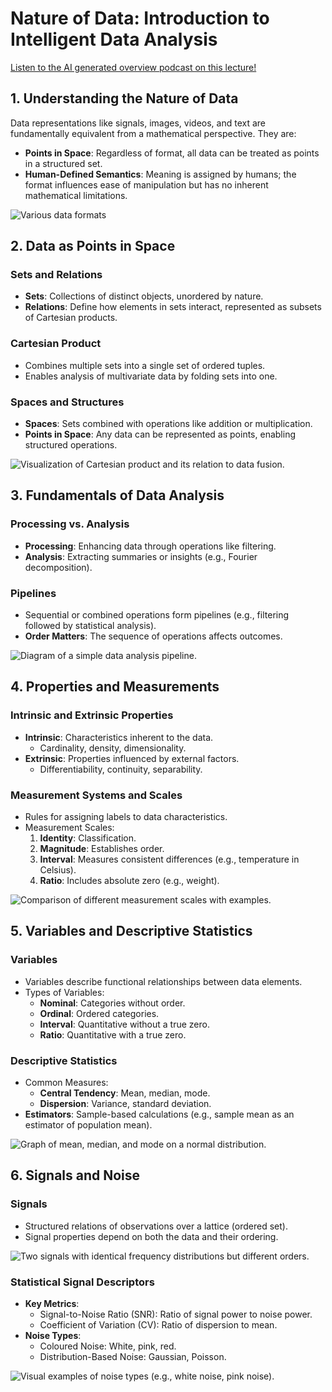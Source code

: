 # Nature of Data: Introduction to Intelligent Data Analysis

[Listen to the AI generated overview podcast on this lecture!](https://notebooklm.google.com/notebook/414c1910-4899-4f7e-b8fe-b1f280274d39/audio)

## 1. Understanding the Nature of Data
Data representations like signals, images, videos, and text are fundamentally equivalent from a mathematical perspective. They are:
- **Points in Space**: Regardless of format, all data can be treated as points in a structured set.
- **Human-Defined Semantics**: Meaning is assigned by humans; the format influences ease of manipulation but has no inherent mathematical limitations.


![Various data formats](compsci-notes/images/nature_of_data.png)

## 2. Data as Points in Space
### Sets and Relations
- **Sets**: Collections of distinct objects, unordered by nature.
- **Relations**: Define how elements in sets interact, represented as subsets of Cartesian products.

### Cartesian Product
- Combines multiple sets into a single set of ordered tuples.
- Enables analysis of multivariate data by folding sets into one.

### Spaces and Structures
- **Spaces**: Sets combined with operations like addition or multiplication.
- **Points in Space**: Any data can be represented as points, enabling structured operations.

![Visualization of Cartesian product and its relation to data fusion.](INSERT_IMAGE_LINK_HERE)

## 3. Fundamentals of Data Analysis
### Processing vs. Analysis
- **Processing**: Enhancing data through operations like filtering.
- **Analysis**: Extracting summaries or insights (e.g., Fourier decomposition).

### Pipelines
- Sequential or combined operations form pipelines (e.g., filtering followed by statistical analysis).
- **Order Matters**: The sequence of operations affects outcomes.

![Diagram of a simple data analysis pipeline.](INSERT_IMAGE_LINK_HERE)

## 4. Properties and Measurements
### Intrinsic and Extrinsic Properties
- **Intrinsic**: Characteristics inherent to the data.
  - Cardinality, density, dimensionality.
- **Extrinsic**: Properties influenced by external factors.
  - Differentiability, continuity, separability.

### Measurement Systems and Scales
- Rules for assigning labels to data characteristics.
- Measurement Scales:
  1. **Identity**: Classification.
  2. **Magnitude**: Establishes order.
  3. **Interval**: Measures consistent differences (e.g., temperature in Celsius).
  4. **Ratio**: Includes absolute zero (e.g., weight).

![Comparison of different measurement scales with examples.](INSERT_IMAGE_LINK_HERE)

## 5. Variables and Descriptive Statistics
### Variables
- Variables describe functional relationships between data elements.
- Types of Variables:
  - **Nominal**: Categories without order.
  - **Ordinal**: Ordered categories.
  - **Interval**: Quantitative without a true zero.
  - **Ratio**: Quantitative with a true zero.

### Descriptive Statistics
- Common Measures:
  - **Central Tendency**: Mean, median, mode.
  - **Dispersion**: Variance, standard deviation.
- **Estimators**: Sample-based calculations (e.g., sample mean as an estimator of population mean).

![Graph of mean, median, and mode on a normal distribution.](INSERT_IMAGE_LINK_HERE)

## 6. Signals and Noise
### Signals
- Structured relations of observations over a lattice (ordered set).
- Signal properties depend on both the data and their ordering.

![Two signals with identical frequency distributions but different orders.](INSERT_IMAGE_LINK_HERE)

### Statistical Signal Descriptors
- **Key Metrics**:
  - Signal-to-Noise Ratio (SNR): Ratio of signal power to noise power.
  - Coefficient of Variation (CV): Ratio of dispersion to mean.
- **Noise Types**:
  - Coloured Noise: White, pink, red.
  - Distribution-Based Noise: Gaussian, Poisson.

![Visual examples of noise types (e.g., white noise, pink noise).](INSERT_IMAGE_LINK_HERE)
